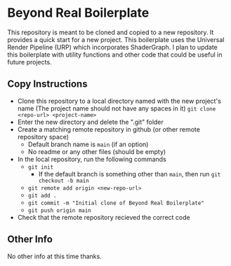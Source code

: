 # Beyond Real Boilerplate

This repository is meant to be cloned and copied to a new repository. It provides a quick start for a new project. This boilerplate uses the Universal Render Pipeline (URP) which incorporates ShaderGraph. I plan to update this boilerplate with utility functions and other code that could be useful in future projects.

## Copy Instructions

* Clone this repository to a local directory named with the new project's name (The project name should not have any spaces in it) `git clone <repo-url> <project-name>`
* Enter the new directory and delete the ".git" folder
* Create a matching remote repository in github (or other remote repository space)
   * Default branch name is `main` (if an option)
   * No readme or any other files (should be empty)
* In the local repository, run the following commands
   * `git init`
      * If the default branch is something other than `main`, then run `git checkout -b main`
   * `git remote add origin <new-repo-url>`
   * `git add .`
   * `git commit -m "Initial clone of Beyond Real Boilerplate"`
   * `git push origin main`
* Check that the remote repository recieved the correct code

## Other Info

No other info at this time thanks.
